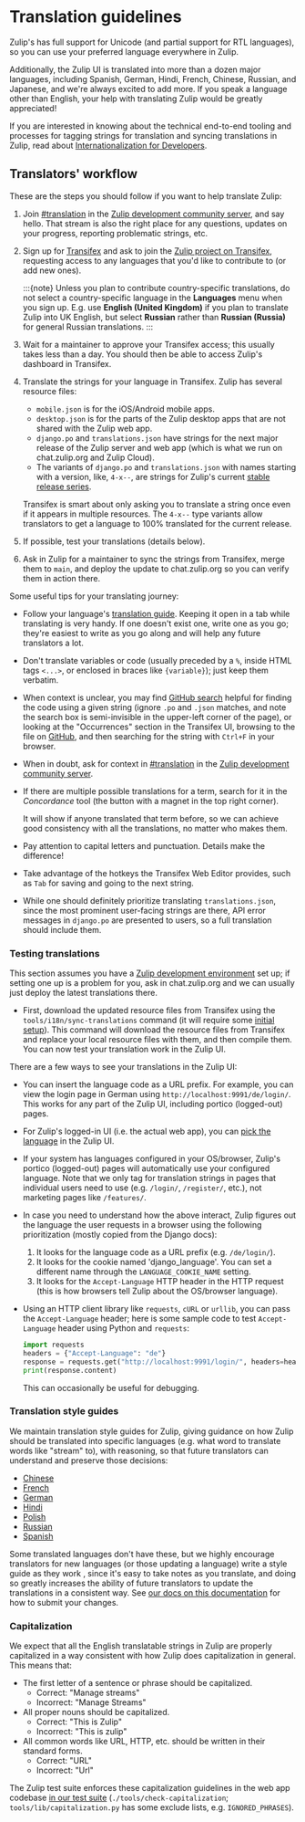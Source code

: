 # Translation guidelines

Zulip's has full support for Unicode (and partial support for RTL
languages), so you can use your preferred language everywhere in
Zulip.

Additionally, the Zulip UI is translated into more than a dozen major
languages, including Spanish, German, Hindi, French, Chinese, Russian,
and Japanese, and we're always excited to add more. If you speak a
language other than English, your help with translating Zulip would be
greatly appreciated!

If you are interested in knowing about the technical end-to-end
tooling and processes for tagging strings for translation and syncing
translations in Zulip, read about [Internationalization for
Developers](internationalization.md).

## Translators' workflow

These are the steps you should follow if you want to help translate
Zulip:

1. Join [#translation][translation-stream] in the [Zulip development
   community server](https://zulip.com/development-community/), and say hello.
   That stream is also the right place for any questions, updates on your
   progress, reporting problematic strings, etc.

1. Sign up for [Transifex](https://www.transifex.com) and ask to join the [Zulip
   project on Transifex](https://www.transifex.com/zulip/zulip/), requesting access
   to any languages that you'd like to contribute to (or add new ones).

   :::{note}
   Unless you plan to contribute country-specific translations, do not
   select a country-specific language in the **Languages** menu when you sign
   up. E.g. use **English (United Kingdom)** if you plan to translate Zulip
   into UK English, but select **Russian** rather than **Russian (Russia)** for
   general Russian translations.
   :::

1. Wait for a maintainer to approve your Transifex access; this
   usually takes less than a day. You should then be able to access
   Zulip's dashboard in Transifex.

1. Translate the strings for your language in Transifex. Zulip has
   several resource files:

   - `mobile.json` is for the iOS/Android mobile apps.
   - `desktop.json` is for the parts of the Zulip desktop apps that
     are not shared with the Zulip web app.
   - `django.po` and `translations.json` have strings for the next
     major release of the Zulip server and web app (which is what we
     run on chat.zulip.org and Zulip Cloud).
   - The variants of `django.po` and `translations.json` with names
     starting with a version, like, `4-x--`, are strings for Zulip's
     current [stable release series](../overview/release-lifecycle.md).

   Transifex is smart about only asking you to translate a string once
   even if it appears in multiple resources. The `4-x--` type variants
   allow translators to get a language to 100% translated for the
   current release.

1. If possible, test your translations (details below).

1. Ask in Zulip for a maintainer to sync the strings from Transifex,
   merge them to `main`, and deploy the update to chat.zulip.org so
   you can verify them in action there.

Some useful tips for your translating journey:

- Follow your language's [translation guide](#translation-style-guides).
  Keeping it open in a tab while translating is very handy. If one
  doesn't exist one, write one as you go; they're easiest to write as
  you go along and will help any future translators a lot.

- Don't translate variables or code (usually preceded by a `%`, inside
  HTML tags `<...>`, or enclosed in braces like `{variable}`); just
  keep them verbatim.

- When context is unclear, you may find [GitHub
  search](https://github.com/search?q=org%3Azulip+%22alert+word+already+exists%22&type=code)
  helpful for finding the code using a given string (ignore `.po` and
  `.json` matches, and note the search box is semi-invisible in the
  upper-left corner of the page), or looking at the "Occurrences"
  section in the Transifex UI, browsing to the file on
  [GitHub](https://github.com/zulip/zulip/), and then searching for
  the string with `Ctrl+F` in your browser.

- When in doubt, ask for context in
  [#translation](https://chat.zulip.org/#narrow/stream/58-translation) in
  the [Zulip development community server](https://zulip.com/development-community/).

- If there are multiple possible translations for a term, search for it in
  the _Concordance_ tool (the button with a magnet in the top right corner).

  It will show if anyone translated that term before, so we can achieve good
  consistency with all the translations, no matter who makes them.

- Pay attention to capital letters and punctuation. Details make the
  difference!

- Take advantage of the hotkeys the Transifex Web Editor provides, such as
  `Tab` for saving and going to the next string.

- While one should definitely prioritize translating
  `translations.json`, since the most prominent user-facing strings
  are there, API error messages in `django.po` are presented to users,
  so a full translation should include them.

### Testing translations

This section assumes you have a
[Zulip development environment](../development/overview.md) set up;
if setting one up is a problem for you, ask in chat.zulip.org and we
can usually just deploy the latest translations there.

- First, download the updated resource files from Transifex using the
  `tools/i18n/sync-translations` command (it will require some [initial
  setup](internationalization.md#transifex-cli-setup)). This
  command will download the resource files from Transifex and replace
  your local resource files with them, and then compile them. You can
  now test your translation work in the Zulip UI.

There are a few ways to see your translations in the Zulip UI:

- You can insert the language code as a URL prefix. For example, you
  can view the login page in German using
  `http://localhost:9991/de/login/`. This works for any part of the
  Zulip UI, including portico (logged-out) pages.
- For Zulip's logged-in UI (i.e. the actual web app), you can [pick the
  language](https://zulip.com/help/change-your-language) in the
  Zulip UI.
- If your system has languages configured in your OS/browser, Zulip's
  portico (logged-out) pages will automatically use your configured
  language. Note that we only tag for translation strings in pages
  that individual users need to use (e.g. `/login/`, `/register/`,
  etc.), not marketing pages like `/features/`.
- In case you need to understand how the above interact, Zulip figures
  out the language the user requests in a browser using the following
  prioritization (mostly copied from the Django docs):

  1. It looks for the language code as a URL prefix (e.g. `/de/login/`).
  1. It looks for the cookie named 'django_language'. You can set a
     different name through the `LANGUAGE_COOKIE_NAME` setting.
  1. It looks for the `Accept-Language` HTTP header in the HTTP request
     (this is how browsers tell Zulip about the OS/browser language).

- Using an HTTP client library like `requests`, `cURL` or `urllib`,
  you can pass the `Accept-Language` header; here is some sample code to
  test `Accept-Language` header using Python and `requests`:

  ```python
  import requests
  headers = {"Accept-Language": "de"}
  response = requests.get("http://localhost:9991/login/", headers=headers)
  print(response.content)
  ```

  This can occasionally be useful for debugging.

### Translation style guides

We maintain translation style guides for Zulip, giving guidance on how
Zulip should be translated into specific languages (e.g. what word to
translate words like "stream" to), with reasoning, so that future
translators can understand and preserve those decisions:

- [Chinese](chinese.md)
- [French](french.md)
- [German](german.md)
- [Hindi](hindi.md)
- [Polish](polish.md)
- [Russian](russian.md)
- [Spanish](spanish.md)

Some translated languages don't have these, but we highly encourage
translators for new languages (or those updating a language) write a
style guide as they work , since it's easy to take notes as you
translate, and doing so greatly increases the ability of future
translators to update the translations in a consistent way. See [our
docs on this documentation](../documentation/overview.md) for how to
submit your changes.

### Capitalization

We expect that all the English translatable strings in Zulip are
properly capitalized in a way consistent with how Zulip does
capitalization in general. This means that:

- The first letter of a sentence or phrase should be capitalized.
  - Correct: "Manage streams"
  - Incorrect: "Manage Streams"
- All proper nouns should be capitalized.
  - Correct: "This is Zulip"
  - Incorrect: "This is zulip"
- All common words like URL, HTTP, etc. should be written in their
  standard forms.
  - Correct: "URL"
  - Incorrect: "Url"

The Zulip test suite enforces these capitalization guidelines in the
web app codebase [in our test
suite](../testing/testing.md#other-test-suites)
(`./tools/check-capitalization`; `tools/lib/capitalization.py` has
some exclude lists, e.g. `IGNORED_PHRASES`).

[translation-stream]: https://chat.zulip.org/#narrow/stream/58-translation
